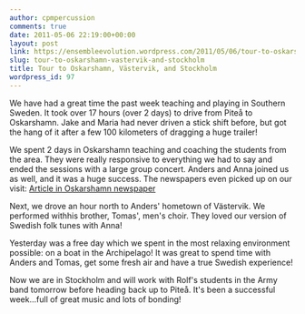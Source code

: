 ```yaml
---
author: cpmpercussion
comments: true
date: 2011-05-06 22:19:00+00:00
layout: post
link: https://ensembleevolution.wordpress.com/2011/05/06/tour-to-oskarshamn-vastervik-and-stockholm/
slug: tour-to-oskarshamn-vastervik-and-stockholm
title: Tour to Oskarshamn, Västervik, and Stockholm
wordpress_id: 97
---
```


We have had a great time the past week teaching and playing in Southern Sweden. It took over 17 hours (over 2 days) to drive from Piteå to Oskarshamn. Jake and Maria had never driven a stick shift before, but got the hang of it after a few 100 kilometers of dragging a huge trailer!

We spent 2 days in Oskarshamn teaching and coaching the students from the area. They were really responsive to everything we had to say and ended the sessions with a large group concert. Anders and Anna joined us as well, and it was a huge success. The newspapers even picked up on our visit: [Article in Oskarshamn newspaper](http://www.barometern.se/nyheter/oskarshamn/musikelever-fick-besok-av-trumproffs(2752085).gm)

Next, we drove an hour north to Anders' hometown of Västervik. We performed withhis brother, Tomas', men's choir. They loved our version of Swedish folk tunes with Anna!

Yesterday was a free day which we spent in the most relaxing environment possible: on a boat in the Archipelago! It was great to spend time with Anders and Tomas, get some fresh air and have a true Swedish experience!

Now we are in Stockholm and will work with Rolf's students in the Army band tomorrow before heading back up to Piteå. It's been a successful week...full of great music and lots of bonding!
